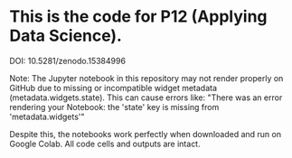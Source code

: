 # This is the code for P12 (Applying Data Science).
DOI: 10.5281/zenodo.15384996

Note: The Jupyter notebook in this repository may not render properly on GitHub due to missing or incompatible widget metadata (metadata.widgets.state).
This can cause errors like:
"There was an error rendering your Notebook: the 'state' key is missing from 'metadata.widgets'"

Despite this, the notebooks work perfectly when downloaded and run on Google Colab. All code cells and outputs are intact.
